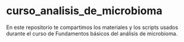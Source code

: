 # curso_analisis_de_microbioma
En este repositorio te compartimos los materiales y los scripts usados durante el curso de Fundamentos básicos del análisis de microbioma.


